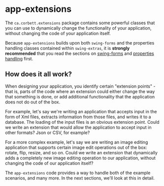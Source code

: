 # app-extensions

The `ca.corbett.extensions` package contains some powerful classes that you can use to dynamically
change the functionality of your application, without changing the code of your application itself.

Because `app-extensions` builds upon both `swing-forms` and the properties handling classes contained
within `swing-extras`, it is **strongly recommended** that you read the sections on
[swing-forms](../swing-forms/README.md) and [properties handling](../properties/README.md) first.

## How does it all work?

When designing your application, you identify certain "extension points" - that is, parts
of the code where an extension could either change the way that something is done, or add
additional functionality that the application does not do out of the box.

For example, let's say we're writing an application that accepts input in the form
of Xml files, extracts information from those files, and writes it to a database.
The loading of the input files is an obvious extension point. Could we write an extension
that would allow the application to accept input in other formats? Json or CSV, for example?

For a more complex example, let's say we are writing an image editing application that
supports certain image edit operations out of the box: rotate, flip, resize, and so on.
Could we write an extension that dynamically adds a completely new image editing operation
to our application, without changing the code of our application itself?

The `app-extensions` code provides a way to handle both of the example scenarios,
and many more. In the next sections, we'll look at this in detail.
